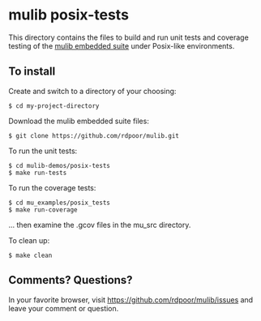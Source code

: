 # mulib posix-tests

This directory contains the files to build and run unit tests and coverage
testing of the [mulib embedded suite](https://github.com/rdpoor/mulib.git)
under Posix-like environments.

## To install

Create and switch to a directory of your choosing:

    $ cd my-project-directory

Download the mulib embedded suite files:

    $ git clone https://github.com/rdpoor/mulib.git

To run the unit tests:

    $ cd mulib-demos/posix-tests
    $ make run-tests

To run the coverage tests:

    $ cd mu_examples/posix_tests
    $ make run-coverage

... then examine the .gcov files in the mu_src directory.

To clean up:

    $ make clean

## Comments?  Questions?

In your favorite browser, visit https://github.com/rdpoor/mulib/issues
and leave your comment or question.
